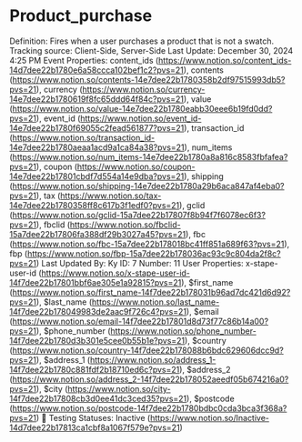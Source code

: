 # Product_purchase

Definition: Fires when a user purchases a product that is not a swatch.
Tracking source: Client-Side, Server-Side
Last Update: December 30, 2024 4:25 PM
Event Properties: content_ids (https://www.notion.so/content_ids-14d7dee22b1780e6a58ccca102bef1c2?pvs=21), contents (https://www.notion.so/contents-14e7dee22b1780358b2df97515993db5?pvs=21), currency (https://www.notion.so/currency-14e7dee22b1780619f8fc65ddd64f84c?pvs=21), value (https://www.notion.so/value-14e7dee22b1780eabb30eee6b19fd0dd?pvs=21), event_id (https://www.notion.so/event_id-14e7dee22b1780f69055c2fead561877?pvs=21), transaction_id (https://www.notion.so/transaction_id-14e7dee22b1780aeaa1acd9a1ca84a38?pvs=21), num_items (https://www.notion.so/num_items-14e7dee22b1780a8a816c8583fbfafea?pvs=21), coupon (https://www.notion.so/coupon-14e7dee22b17801cbdf7d554a14e9dba?pvs=21), shipping (https://www.notion.so/shipping-14e7dee22b1780a29b6aca847af4eba0?pvs=21), tax (https://www.notion.so/tax-14e7dee22b1780358ff8c617b3f1edf0?pvs=21), gclid (https://www.notion.so/gclid-15a7dee22b17807f8b94f7f6078ec6f3?pvs=21), fbclid (https://www.notion.so/fbclid-15a7dee22b17806fa388df29b3027a45?pvs=21), fbc (https://www.notion.so/fbc-15a7dee22b178018bc41ff851a689f63?pvs=21), fbp (https://www.notion.so/fbp-15a7dee22b178036ac93c9c804da2f8c?pvs=21)
Last Updated By: Ky 
ID: 7
Number: 11
User Properties: x-stape-user-id (https://www.notion.so/x-stape-user-id-14f7dee22b17801bbf6ae305e1a92815?pvs=21), $first_name (https://www.notion.so/first_name-14f7dee22b178031b96ad7dc421d6d92?pvs=21), $last_name (https://www.notion.so/last_name-14f7dee22b178049983de2aac9f726c4?pvs=21), $email (https://www.notion.so/email-14f7dee22b17801d8d73f77c86b14a00?pvs=21), $phone_number (https://www.notion.so/phone_number-14f7dee22b1780d3b301e5cee0b55b1e?pvs=21), $country (https://www.notion.so/country-14f7dee22b178088b6bdc629606dcc9d?pvs=21), $address_1 (https://www.notion.so/address_1-14f7dee22b1780c881fdf2b18710ed6c?pvs=21), $address_2 (https://www.notion.so/address_2-14f7dee22b178052aeedf05b674216a0?pvs=21), $city (https://www.notion.so/city-14f7dee22b17808cb3d0ee41dc3ced35?pvs=21), $postcode (https://www.notion.so/postcode-14f7dee22b1780bdbc0cda3bca3f368a?pvs=21)
🚥 Testing Statuses: Inactive (https://www.notion.so/Inactive-14d7dee22b17813ca1cbf8a1067f579e?pvs=21)